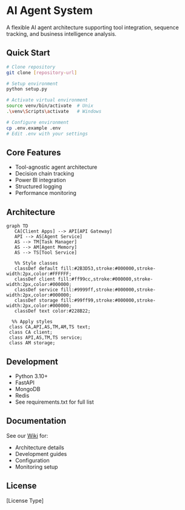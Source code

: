 # AI Agent System

A flexible AI agent architecture supporting tool integration, sequence tracking, and business intelligence analysis.

## Quick Start

```bash
# Clone repository
git clone [repository-url]

# Setup environment
python setup.py

# Activate virtual environment
source venv/bin/activate  # Unix
.\venv\Scripts\activate   # Windows

# Configure environment
cp .env.example .env
# Edit .env with your settings
```

## Core Features

- Tool-agnostic agent architecture
- Decision chain tracking
- Power BI integration
- Structured logging
- Performance monitoring

## Architecture

```mermaid
graph TD
   CA[Client Apps] --> API[API Gateway]
   API --> AS[Agent Service]
   AS --> TM[Task Manager]
   AS --> AM[Agent Memory]
   AS --> TS[Tool Service]

   %% Style classes 
   classDef default fill:#2B3D53,stroke:#000000,stroke-width:2px,color:#FFFFFF;
   classDef client fill:#ff99cc,stroke:#000000,stroke-width:2px,color:#000000;
   classDef service fill:#9999ff,stroke:#000000,stroke-width:2px,color:#000000;
   classDef storage fill:#99ff99,stroke:#000000,stroke-width:2px,color:#000000;
   classDef text color:#228B22;  
   
  %% Apply styles
 class CA,API,AS,TM,AM,TS text;
 class CA client;
 class API,AS,TM,TS service;
 class AM storage;
```

## Development

- Python 3.10+
- FastAPI
- MongoDB
- Redis
- See requirements.txt for full list

## Documentation

See our [Wiki](wiki-link) for:
- Architecture details
- Development guides
- Configuration
- Monitoring setup

## License

[License Type]
